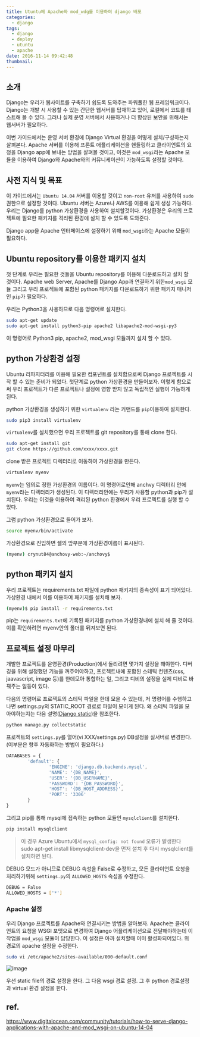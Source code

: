 ```yaml
---
title: Utuntu에 Apache와 mod_wdg를 이용하여 django 배포
categories:
  - django
tags:
  - django
  - deploy
  - utuntu
  - apache
date: 2016-11-14 09:42:48
thumbnail:
---
```


## 소개
Django는 우리가 웹사이트를 구축하기 쉽도록 도와주는 파워풀한 웹 프레임워크이다. Django는 개발 시 사용할 수 있는 간단한 웹서버를 탑재하고 있어, 로컬에서 코드를 테스트해 볼 수 있다. 그러나 실제 운영 서버에서 사용하거나 더 향상된 보안을 위해서는 웹서버가 필요하다.

이번 가이드에서는 운영 서버 환경에 Django Virtual 환경을 어떻게 설치/구성하는지 살펴본다. Apache 서버를 이용해 프론트 애플리케이션을 핸들링하고 클라이언트의 요청을 Django app에 보내는 방법을 살펴볼 것이고, 이것은 `mod_wsgi`라는 Apache 모듈을 이용하여 Django와 Apache와의 커뮤니케이션이 가능하도록 설정할 것이다.

## 사전 지식 및 목표
이 가이드에서는 `Ubuntu 14.04` 서버를 이용할 것이고 `non-root` 유저를 사용하여 `sudo` 권한으로 설정할 것이다. Ubuntu 서버는 Azure나 AWS를 이용해 쉽게 생성 가능하다.
우리는 Django를 python 가상환경을 사용하여 설치할것이다. 가상환경은 우리의 프로젝트에 필요한 패키지를 격리된 환경에 설치 할 수 있도록 도와준다.

Django app을 Apache 인터페이스에 설정하기 위해 `mod_wsgi`라는 Apache 모듈이 필요하다. 

## Ubuntu repository를 이용한 패키지 설치
첫 단계로 우리는 필요한 것들을 Ubuntu repository를 이용해 다운로드하고 설치 할 것이다. Apache web Server, Apache를 Django App과 연결하기 위한`mod_wsgi` 모듈 그리고 우리 프로젝트에 포함된 python 패키지를 다운로드하기 위한 패키지 매니저인 `pip`가 필요하다.

우리는 Python3을 사용하므로 다음 명령어로 설치한다.

```bash
sudo apt-get update
sudo apt-get install python3-pip apache2 libapache2-mod-wsgi-py3
```
이 명령어로 Python3 pip, apache2, mod_wsgi 모듈까지 설치 할 수 있다.

## python 가상환경 설정
Ubuntu 리파지터리를 이용해 필요한 컴포넌트를 설치함으로써 Django 프로젝트를 시작 할 수 있는 준비가 되었다.
첫단계로 python 가상환경을 만들어보자. 이렇게 함으로써 우리 프로젝트가 다른 프로젝트나 설정에 영향 받지 않고 독립적인 실행이 가능하게 된다.

python 가상환경을 생성하기 위한 `virtualenv` 라는 커맨드를 `pip`이용하여 설치한다.

```bash
sudo pip3 install virtualenv
```

`virtualenv`를 설치했으면 우리 프로젝트를 git repository를 통해 clone 한다.

```bash
sudo apt-get install git
git clone https://github.com/xxxx/xxxx.git
```

clone 받은 프로젝트 디렉터리로 이동하여 가상환경을 만든다.

```bash
virtualenv myenv
``` 

`myenv`는 임의로 정한 가상환경의 이름이다. 이 명령어로인해 anchvy 디렉터리 안에 `myenv`라는 디렉터리가 생성된다. 이 디렉터리안에는 우리가 사용할 python과 pip가 설치된다. 우리는 이것을 이용하여 격리된 python 환경에서 우리 프로젝트를 실행 할 수있다.

그럼 python 가상환경으로 들어가 보자.
```bash
source myenv/bin/activate
```
가상환경으로 진입하면 쉘의 앞부분에 가상환경이름이 표시된다. 
```bash
(myenv) crynut84@anchovy-web:~/anchovy$
```

## python 패키지 설치
우리 프로젝트는 requirements.txt 파일에 python 패키지의 종속성이 표기 되어있다.
가상환경 내에서 이를 이용하여 패키지를 설치해 보자.
```bash
(myenv)$ pip install -r requirements.txt
```
pip는 `requirements.txt`에 기록된 패키지를 python 가상환경내에 설치 해 줄 것이다.
이를 확인하려면 myenv안의 폴더를 뒤져보면 된다.

## 프로젝트 설정 마무리
개발한 프로젝트를 운영환경(Production)에서 돌리려면 몇가지 설정을 해야한다. 디버깅을 위해 설정했던 기능을 꺼주어야하고, 프로젝트내에 포함된 스테틱 컨텐츠(css, jaavascript, image 등)를 한데모아 통합하는 일, 그리고 디비의 설정을 실제 디비로 바꿔주는 일등이 있다.

다음의 명령어로 프로젝트의 스테틱 파일을 한데 모을 수 있는데, 저 명령어를 수행하고 나면 settings.py의 STATIC_ROOT 경로로 파일이 모이게 된다.
왜 스테틱 파일을 모아야하는지는 다음 설명([Django static](http://crynut84.github.io/2016/11/14/django-static-file/))을 참조한다.
```bash
python manage.py collectstatic
``` 

프로젝트의 `settings.py`를 열어(vi XXX/settings.py) DB설정을 실서버로 변경한다. (이부분은 향후 자동화하는 방법이 필요하다.)

```javascript
DATABASES = {
        'default': {
                'ENGINE': 'django.db.backends.mysql',
                'NAME': '{DB_NAME}',
                'USER': '{DB_USERNAME}',
                'PASSWORD': '{DB_PASSWORD}',
                'HOST': '{DB_HOST_ADDRESS}',
                'PORT': '3306'
        }
}
```

그리고 pip를 통해 mysql에 접속하는 python 모듈인 `mysqlclient`를 설치한다.

```bash
pip install mysqlclient
```

>이 경우 Azure Ubuntu에서 `mysql_config: not found` 오류가 발생한다
>sudo apt-get install libmysqlclient-dev을 먼저 설치 후 다시 mysqlclient를 설치하면 된다.


DEBUG 모드가 아니므로 DEBUG 속성을 False로 수정하고, 모든 클라이언트 요청을 처리하기위해 `settings.py`의 `ALLOWED_HOSTS`  속성을  수정한다.

```bash
DEBUG = False
ALLOWED_HOSTS = ['*']
```

### Apache 설정
우리 Django 프로젝트를 Apache와 연결시키는 방법을 알아보자. Apache는 클라이언트의 요청을 WSGI 포맷으로 변경하여 Django 어플리케이션으로 전달해야하는데 이 작업을 `mod_wsgi` 모듈이 담당한다. 이 설정은 아까 설치할때 이미 활성화되어있다.
위 경로의 apache 설정을 수정한다.

```bash
sudo vi /etc/apache2/sites-available/000-default.conf
```
![image](https://cloud.githubusercontent.com/assets/5028400/20252478/f2178cda-aa65-11e6-9c2d-53f904fefe96.png)

우선 static file의 경로 설정을 한다. 그 다음 wsgi 경로 설정. 그 후 python 경로설정과 virtual 환경 설정을 한다.

## ref.
https://www.digitalocean.com/community/tutorials/how-to-serve-django-applications-with-apache-and-mod_wsgi-on-ubuntu-14-04

